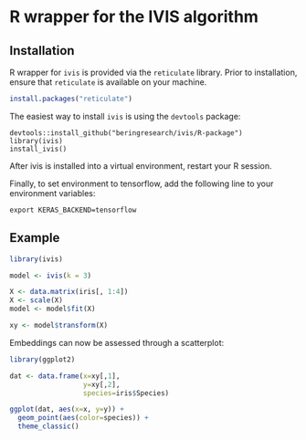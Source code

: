 # R wrapper for the IVIS algorithm

## Installation
R wrapper for `ivis` is provided via the `reticulate` library. Prior to installation, ensure that `reticulate` is available on your machine.

```R
install.packages("reticulate")
```


The easiest way to install `ivis` is using the `devtools` package:

```
devtools::install_github("beringresearch/ivis/R-package")
library(ivis)
install_ivis()
```

After ivis is installed into a virtual environment, restart your R session.

Finally, to set environment to tensorflow, add the following line to your environment variables:
```
export KERAS_BACKEND=tensorflow
```

## Example
```R
library(ivis)

model <- ivis(k = 3)

X <- data.matrix(iris[, 1:4])
X <- scale(X)
model <- model$fit(X)

xy <- model$transform(X)
```

Embeddings can now be assessed through a scatterplot:

```R
library(ggplot2)

dat <- data.frame(x=xy[,1],
                  y=xy[,2],
                  species=iris$Species)

ggplot(dat, aes(x=x, y=y)) +
  geom_point(aes(color=species)) +
  theme_classic()
```
